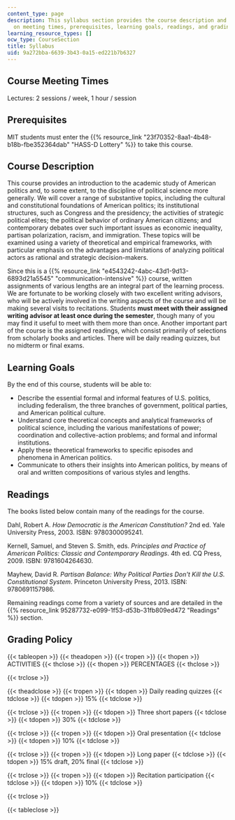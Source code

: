 ```yaml
---
content_type: page
description: This syllabus section provides the course description and information
  on meeting times, prerequisites, learning goals, readings, and grading policy.
learning_resource_types: []
ocw_type: CourseSection
title: Syllabus
uid: 9a272bba-6639-3b43-0a15-ed221b7b6327
---
```


Course Meeting Times
--------------------

Lectures: 2 sessions / week, 1 hour / session

Prerequisites
-------------

MIT students must enter the {{% resource_link "23f70352-8aa1-4b48-b18b-fbe352364dab" "HASS-D Lottery" %}} to take this course.

Course Description
------------------

This course provides an introduction to the academic study of American politics and, to some extent, to the discipline of political science more generally. We will cover a range of substantive topics, including the cultural and constitutional foundations of American politics; its institutional structures, such as Congress and the presidency; the activities of strategic political elites; the political behavior of ordinary American citizens; and contemporary debates over such important issues as economic inequality, partisan polarization, racism, and immigration. These topics will be examined using a variety of theoretical and empirical frameworks, with particular emphasis on the advantages and limitations of analyzing political actors as rational and strategic decision-makers.

Since this is a {{% resource_link "e4543242-4abc-43d1-9d13-6893d21a5545" "communication-intensive" %}} course, written assignments of various lengths are an integral part of the learning process. We are fortunate to be working closely with two excellent writing advisors, who will be actively involved in the writing aspects of the course and will be making several visits to recitations. Students **must meet with their assigned writing advisor at least once during the semester**, though many of you may find it useful to meet with them more than once. Another important part of the course is the assigned readings, which consist primarily of selections from scholarly books and articles. There will be daily reading quizzes, but no midterm or final exams.

Learning Goals
--------------

By the end of this course, students will be able to:

*   Describe the essential formal and informal features of U.S. politics, including federalism, the three branches of government, political parties, and American political culture.
*   Understand core theoretical concepts and analytical frameworks of political science, including the various manifestations of power; coordination and collective-action problems; and formal and informal institutions.
*   Apply these theoretical frameworks to specific episodes and phenomena in American politics.
*   Communicate to others their insights into American politics, by means of oral and written compositions of various styles and lengths.

Readings
--------

The books listed below contain many of the readings for the course.

Dahl, Robert A. _How Democratic is the American Constitution?_ 2nd ed. Yale University Press, 2003. ISBN: 9780300095241.

Kernell, Samuel, and Steven S. Smith, eds. _Principles and Practice of American Politics: Classic and Contemporary Readings_. 4th ed. CQ Press, 2009. ISBN: 9781604264630.

Mayhew, David R. _Partisan Balance: Why Political Parties Don't Kill the U.S. Constitutional System_. Princeton University Press, 2013. ISBN: 9780691157986.

Remaining readings come from a variety of sources and are detailed in the {{% resource_link 95287732-e099-1f53-d53b-31fb809ed472 "Readings" %}} section.

Grading Policy
--------------

{{< tableopen >}}
{{< theadopen >}}
{{< tropen >}}
{{< thopen >}}
ACTIVITIES
{{< thclose >}}
{{< thopen >}}
PERCENTAGES
{{< thclose >}}

{{< trclose >}}

{{< theadclose >}}
{{< tropen >}}
{{< tdopen >}}
Daily reading quizzes
{{< tdclose >}}
{{< tdopen >}}
15%
{{< tdclose >}}

{{< trclose >}}
{{< tropen >}}
{{< tdopen >}}
Three short papers
{{< tdclose >}}
{{< tdopen >}}
30%
{{< tdclose >}}

{{< trclose >}}
{{< tropen >}}
{{< tdopen >}}
Oral presentation
{{< tdclose >}}
{{< tdopen >}}
10%
{{< tdclose >}}

{{< trclose >}}
{{< tropen >}}
{{< tdopen >}}
Long paper
{{< tdclose >}}
{{< tdopen >}}
15% draft, 20% final
{{< tdclose >}}

{{< trclose >}}
{{< tropen >}}
{{< tdopen >}}
Recitation participation
{{< tdclose >}}
{{< tdopen >}}
10%
{{< tdclose >}}

{{< trclose >}}

{{< tableclose >}}